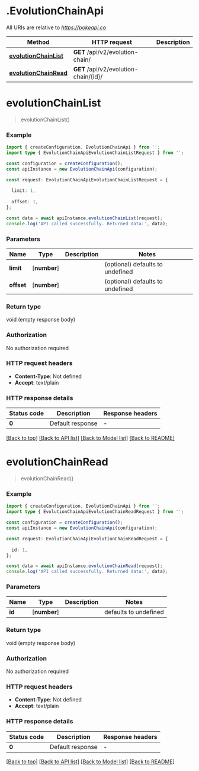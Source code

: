 # .EvolutionChainApi

All URIs are relative to *https://pokeapi.co*

Method | HTTP request | Description
------------- | ------------- | -------------
[**evolutionChainList**](EvolutionChainApi.md#evolutionChainList) | **GET** /api/v2/evolution-chain/ | 
[**evolutionChainRead**](EvolutionChainApi.md#evolutionChainRead) | **GET** /api/v2/evolution-chain/{id}/ | 


# **evolutionChainList**
> evolutionChainList()


### Example


```typescript
import { createConfiguration, EvolutionChainApi } from '';
import type { EvolutionChainApiEvolutionChainListRequest } from '';

const configuration = createConfiguration();
const apiInstance = new EvolutionChainApi(configuration);

const request: EvolutionChainApiEvolutionChainListRequest = {
  
  limit: 1,
  
  offset: 1,
};

const data = await apiInstance.evolutionChainList(request);
console.log('API called successfully. Returned data:', data);
```


### Parameters

Name | Type | Description  | Notes
------------- | ------------- | ------------- | -------------
 **limit** | [**number**] |  | (optional) defaults to undefined
 **offset** | [**number**] |  | (optional) defaults to undefined


### Return type

void (empty response body)

### Authorization

No authorization required

### HTTP request headers

 - **Content-Type**: Not defined
 - **Accept**: text/plain


### HTTP response details
| Status code | Description | Response headers |
|-------------|-------------|------------------|
**0** | Default response |  -  |

[[Back to top]](#) [[Back to API list]](README.md#documentation-for-api-endpoints) [[Back to Model list]](README.md#documentation-for-models) [[Back to README]](README.md)

# **evolutionChainRead**
> evolutionChainRead()


### Example


```typescript
import { createConfiguration, EvolutionChainApi } from '';
import type { EvolutionChainApiEvolutionChainReadRequest } from '';

const configuration = createConfiguration();
const apiInstance = new EvolutionChainApi(configuration);

const request: EvolutionChainApiEvolutionChainReadRequest = {
  
  id: 1,
};

const data = await apiInstance.evolutionChainRead(request);
console.log('API called successfully. Returned data:', data);
```


### Parameters

Name | Type | Description  | Notes
------------- | ------------- | ------------- | -------------
 **id** | [**number**] |  | defaults to undefined


### Return type

void (empty response body)

### Authorization

No authorization required

### HTTP request headers

 - **Content-Type**: Not defined
 - **Accept**: text/plain


### HTTP response details
| Status code | Description | Response headers |
|-------------|-------------|------------------|
**0** | Default response |  -  |

[[Back to top]](#) [[Back to API list]](README.md#documentation-for-api-endpoints) [[Back to Model list]](README.md#documentation-for-models) [[Back to README]](README.md)


